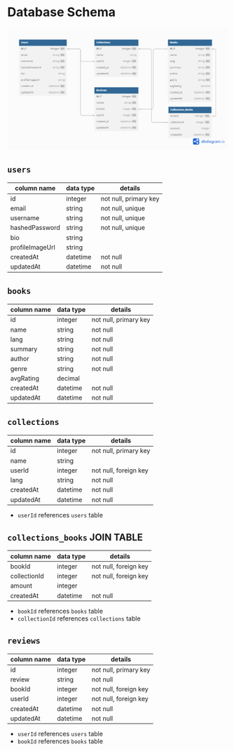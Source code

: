 # **Database Schema**

![langxchange-db-schema](LangxChange.png)

## `users`

| column name     | data type | details               |
| --------------- | --------- | --------------------- |
| id              | integer   | not null, primary key |
| email           | string    | not null, unique      |
| username        | string    | not null, unique      |
| hashedPassword  | string    | not null, unique      |
| bio             | string    |                       |
| profileImageUrl | string    |                       |
| createdAt       | datetime  | not null              |
| updatedAt       | datetime  | not null              |

## `books`

| column name | data type | details               |
| ----------- | --------- | --------------------- |
| id          | integer   | not null, primary key |
| name        | string    | not null              |
| lang        | string    | not null              |
| summary     | string    | not null              |
| author      | string    | not null              |
| genre       | string    | not null              |
| avgRating   | decimal   |                       |
| createdAt   | datetime  | not null              |
| updatedAt   | datetime  | not null              |

## `collections`

| column name | data type | details               |
| ----------- | --------- | --------------------- |
| id          | integer   | not null, primary key |
| name        | string    |                       |
| userId      | integer   | not null, foreign key |
| lang        | string    | not null              |
| createdAt   | datetime  | not null              |
| updatedAt   | datetime  | not null              |

- `userId` references `users` table

## `collections_books` JOIN TABLE

| column name | data type | details               |
| ----------- | --------- | --------------------- |
| bookId      | integer   | not null, foreign key |
| collectionId| integer   | not null, foreign key |
| amount      | integer   |                       |
| createdAt   | datetime  | not null              |

- `bookId` references `books` table
- `collectionId` references `collections` table

## `reviews`

| column name | data type | details               |
| ----------- | --------- | --------------------- |
| id          | integer   | not null, primary key |
| review      | string    | not null              |
| bookId      | integer   | not null, foreign key |
| userId      | integer   | not null, foreign key |
| createdAt   | datetime  | not null              |
| updatedAt   | datetime  | not null              |

- `userId` references `users` table
- `bookId` references `books` table
